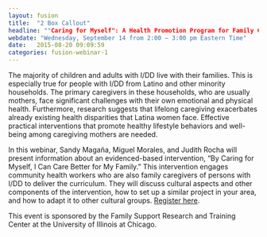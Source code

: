 ```yaml
---
layout: fusion
title:  "2 Box Callout"
headline: ""Caring for Myself": A Health Promotion Program for Family Caregivers of Persons with I/DD"
webdate: "Wednesday, September 14 from 2:00 – 3:00 pm Eastern Time"
date:   2015-08-20 09:09:59
categories: fusion-webinar-1
---
```

<p>The majority of children and adults with I/DD live with their families. This is especially true for people with I/DD from Latino and other minority households. The primary caregivers in these households, who are usually mothers, face significant challenges with their own emotional and physical health. Furthermore, research suggests that lifelong caregiving exacerbates already existing health disparities that Latina women face. Effective practical interventions that promote healthy lifestyle behaviors and well-being among caregiving mothers are needed.</p>
<p>In this webinar, Sandy Magaña, Miguel Morales, and Judith Rocha will present information about an evidenced-based intervention, “By Caring for Myself, I Can Care Better for My Family.” This intervention engages community health workers who are also family caregivers of persons with I/DD to deliver the curriculum. They will discuss cultural aspects and other components of the intervention, how to set up a similar project in your area, and how to adapt it to other cultural groups. <a href="http://bit.ly/2bfkv5B">Register here</a>.</p>
<p>This event is sponsored by the Family Support Research and Training Center at the University of Illinois at Chicago.</p>